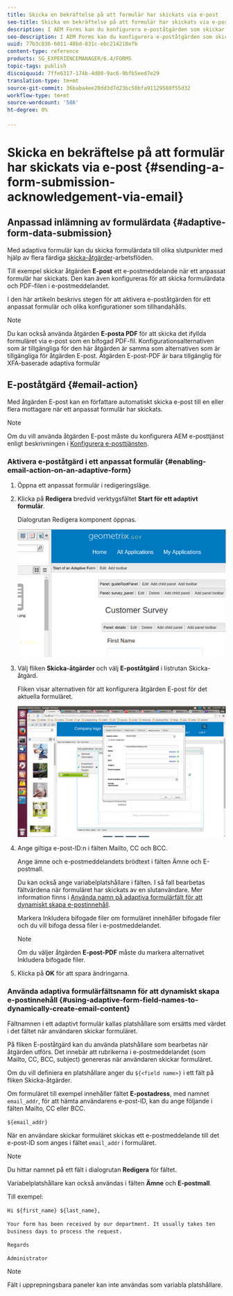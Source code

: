```yaml
---
title: Skicka en bekräftelse på att formulär har skickats via e-post
seo-title: Skicka en bekräftelse på att formulär har skickats via e-post
description: I AEM Forms kan du konfigurera e-poståtgärden som skickar en bekräftelse till en användare när formuläret skickas.
seo-description: I AEM Forms kan du konfigurera e-poståtgärden som skickar en bekräftelse till en användare när formuläret skickas.
uuid: 77b3c836-6011-48bd-831c-ebc214218efb
content-type: reference
products: SG_EXPERIENCEMANAGER/6.4/FORMS
topic-tags: publish
discoiquuid: 7ffe6317-174b-4d80-9ac6-9bfb5eed7e29
translation-type: tm+mt
source-git-commit: 36baba4ee20dd3d7d23bc50bfa91129588f55d32
workflow-type: tm+mt
source-wordcount: '586'
ht-degree: 0%

---
```



# Skicka en bekräftelse på att formulär har skickats via e-post {#sending-a-form-submission-acknowledgement-via-email}

## Anpassad inlämning av formulärdata {#adaptive-form-data-submission}

Med adaptiva formulär kan du skicka formulärdata till olika slutpunkter med hjälp av flera färdiga [skicka-åtgärder](/help/forms/using/configuring-submit-actions.md)-arbetsflöden.

Till exempel skickar åtgärden **E-post** ett e-postmeddelande när ett anpassat formulär har skickats. Den kan även konfigureras för att skicka formulärdata och PDF-filen i e-postmeddelandet.

I den här artikeln beskrivs stegen för att aktivera e-poståtgärden för ett anpassat formulär och olika konfigurationer som tillhandahålls.

>[!NOTE]
>
>Du kan också använda åtgärden **E-posta PDF** för att skicka det ifyllda formuläret via e-post som en bifogad PDF-fil. Konfigurationsalternativen som är tillgängliga för den här åtgärden är samma som alternativen som är tillgängliga för åtgärden E-post. Åtgärden E-post-PDF är bara tillgänglig för XFA-baserade adaptiva formulär

## E-poståtgärd {#email-action}

Med åtgärden E-post kan en författare automatiskt skicka e-post till en eller flera mottagare när ett anpassat formulär har skickats.

>[!NOTE]
>
>Om du vill använda åtgärden E-post måste du konfigurera AEM e-posttjänst enligt beskrivningen i [Konfigurera e-posttjänsten](/help/sites-administering/notification.md#configuring-the-mail-service).

### Aktivera e-poståtgärd i ett anpassat formulär {#enabling-email-action-on-an-adaptive-form}

1. Öppna ett anpassat formulär i redigeringsläge.

1. Klicka på **Redigera** bredvid verktygsfältet **Start för ett adaptivt formulär**.

   Dialogrutan Redigera komponent öppnas.

   ![Redigera komponentdialogruta för ett anpassat formulär](assets/start_of_adp_form.png)

1. Välj fliken **Skicka-åtgärder** och välj **E-poståtgärd** i listrutan Skicka-åtgärd.

   Fliken visar alternativen för att konfigurera åtgärden E-post för det aktuella formuläret.

   ![Fliken Skicka åtgärder](assets/dialog.png)

1. Ange giltiga e-post-ID:n i fälten Mailto, CC och BCC.

   Ange ämne och e-postmeddelandets brödtext i fälten Ämne och E-postmall.

   Du kan också ange variabelplatshållare i fälten. I så fall bearbetas fältvärdena när formuläret har skickats av en slutanvändare. Mer information finns i [Använda namn på adaptiva formulärfält för att dynamiskt skapa e-postinnehåll](/help/forms/using/form-submission-receipt-via-email.md#p-using-adaptive-form-field-names-to-dynamically-create-email-content-p).

   Markera Inkludera bifogade filer om formuläret innehåller bifogade filer och du vill bifoga dessa filer i e-postmeddelandet.

   >[!NOTE]
   >
   >Om du väljer åtgärden **E-post-PDF** måste du markera alternativet Inkludera bifogade filer.

1. Klicka på **OK** för att spara ändringarna.

### Använda adaptiva formulärfältsnamn för att dynamiskt skapa e-postinnehåll {#using-adaptive-form-field-names-to-dynamically-create-email-content}

Fältnamnen i ett adaptivt formulär kallas platshållare som ersätts med värdet i det fältet när användaren skickar formuläret.

På fliken E-poståtgärd kan du använda platshållare som bearbetas när åtgärden utförs. Det innebär att rubrikerna i e-postmeddelandet (som Mailto, CC, BCC, subject) genereras när användaren skickar formuläret.

Om du vill definiera en platshållare anger du `${<field name>}` i ett fält på fliken Skicka-åtgärder.

Om formuläret till exempel innehåller fältet **E-postadress**, med namnet `email_addr`, för att hämta användarens e-post-ID, kan du ange följande i fälten Mailto, CC eller BCC.

`${email_addr}`

När en användare skickar formuläret skickas ett e-postmeddelande till det e-post-ID som anges i fältet `email_addr` i formuläret.

>[!NOTE]
>
>Du hittar namnet på ett fält i dialogrutan **Redigera** för fältet.

Variabelplatshållare kan också användas i fälten **Ämne** och **E-postmall**.

Till exempel:

`Hi ${first_name} ${last_name},`

`Your form has been received by our department. It usually takes ten business days to process the request.`

`Regards`

`Administrator`

>[!NOTE]
>
>Fält i upprepningsbara paneler kan inte användas som variabla platshållare.

